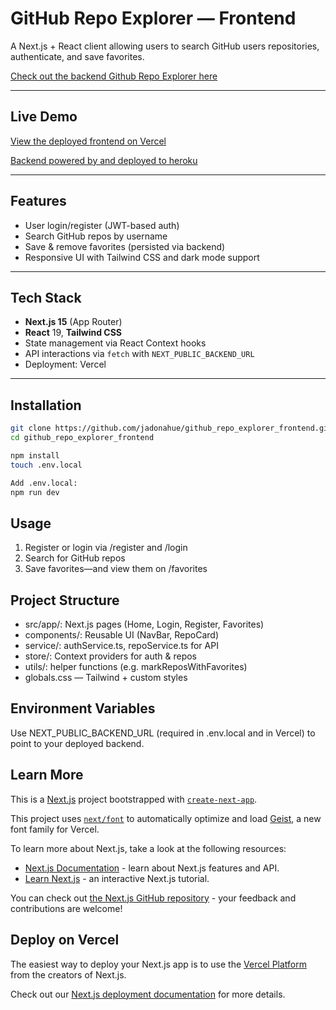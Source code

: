 # GitHub Repo Explorer — Frontend

A Next.js + React client allowing users to search GitHub users repositories, authenticate, and save favorites.

[Check out the backend Github Repo Explorer here](https://github.com/jadonahue/github_repo_explorer_backend)

---

## Live Demo

[View the deployed frontend on Vercel](https://github-repo-explorer-frontend.vercel.app/login)

[Backend powered by and deployed to heroku](https://github.com/jadonahue/github_repo_explorer_backend)

---

## Features

-   User login/register (JWT-based auth)
-   Search GitHub repos by username
-   Save & remove favorites (persisted via backend)
-   Responsive UI with Tailwind CSS and dark mode support

---

## Tech Stack

-   **Next.js 15** (App Router)
-   **React** 19, **Tailwind CSS**
-   State management via React Context hooks
-   API interactions via `fetch` with `NEXT_PUBLIC_BACKEND_URL`
-   Deployment: Vercel

---

## Installation

```bash
git clone https://github.com/jadonahue/github_repo_explorer_frontend.git
cd github_repo_explorer_frontend

npm install
touch .env.local

Add .env.local:
npm run dev
```

## Usage

1. Register or login via /register and /login
2. Search for GitHub repos
3. Save favorites—and view them on /favorites

## Project Structure

-   src/app/: Next.js pages (Home, Login, Register, Favorites)
-   components/: Reusable UI (NavBar, RepoCard)
-   service/: authService.ts, repoService.ts for API
-   store/: Context providers for auth & repos
-   utils/: helper functions (e.g. markReposWithFavorites)
-   globals.css — Tailwind + custom styles

## Environment Variables

Use NEXT_PUBLIC_BACKEND_URL (required in .env.local and in Vercel) to point to your deployed backend.

## Learn More

This is a [Next.js](https://nextjs.org) project bootstrapped with [`create-next-app`](https://nextjs.org/docs/app/api-reference/cli/create-next-app).

This project uses [`next/font`](https://nextjs.org/docs/app/building-your-application/optimizing/fonts) to automatically optimize and load [Geist](https://vercel.com/font), a new font family for Vercel.

To learn more about Next.js, take a look at the following resources:

-   [Next.js Documentation](https://nextjs.org/docs) - learn about Next.js features and API.
-   [Learn Next.js](https://nextjs.org/learn) - an interactive Next.js tutorial.

You can check out [the Next.js GitHub repository](https://github.com/vercel/next.js) - your feedback and contributions are welcome!

## Deploy on Vercel

The easiest way to deploy your Next.js app is to use the [Vercel Platform](https://vercel.com/new?utm_medium=default-template&filter=next.js&utm_source=create-next-app&utm_campaign=create-next-app-readme) from the creators of Next.js.

Check out our [Next.js deployment documentation](https://nextjs.org/docs/app/building-your-application/deploying) for more details.
